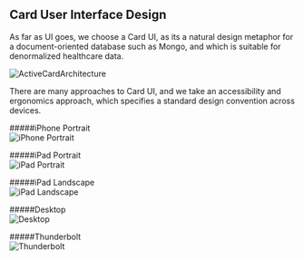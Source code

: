 ## Card User Interface Design

As far as UI goes, we choose a Card UI, as its a natural design metaphor for a document-oriented database such as Mongo, and which is suitable for denormalized healthcare data.  

![ActiveCardArchitecture](https://raw.githubusercontent.com/clinical-meteor/cookbook/master/images/whitepapers/redwood/ActiveCardArchitecture.PNG)

There are many approaches to Card UI, and we take an accessibility and ergonomics approach, which specifies a standard design convention across devices.

#####iPhone Portrait  
![iPhone Portrait](https://raw.githubusercontent.com/clinical-meteor/cookbook/master/images/whitepapers/carddesign/iPhonePortrait.png)

#####iPad Portrait  
![iPad Portrait](https://raw.githubusercontent.com/clinical-meteor/cookbook/master/images/whitepapers/carddesign/iPadPortrait.png)


#####iPad Landscape    
![iPad Landscape](https://raw.githubusercontent.com/clinical-meteor/cookbook/master/images/whitepapers/carddesign/iPadLandscape.png)

#####Desktop   
![Desktop](https://raw.githubusercontent.com/clinical-meteor/cookbook/master/images/whitepapers/carddesign/DesktopLandscape.png)

#####Thunderbolt     
![Thunderbolt](https://raw.githubusercontent.com/clinical-meteor/cookbook/master/images/whitepapers/carddesign/Thunderbolt.png)
